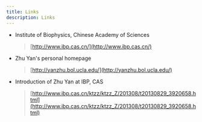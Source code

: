 ```yaml
---
title: Links
description: Links
---
```

* Institute of Biophysics, Chinese Academy of Sciences
    > [http://www.ibp.cas.cn/](http://www.ibp.cas.cn/)
* Zhu Yan's personal homepage
    > [http://yanzhu.bol.ucla.edu/](http://yanzhu.bol.ucla.edu/)
* Introduction of Zhu Yan at IBP, CAS
    > [http://www.ibp.cas.cn/ktzz/ktzz_Z/201308/t20130829_3920658.html](http://www.ibp.cas.cn/ktzz/ktzz_Z/201308/t20130829_3920658.html)
